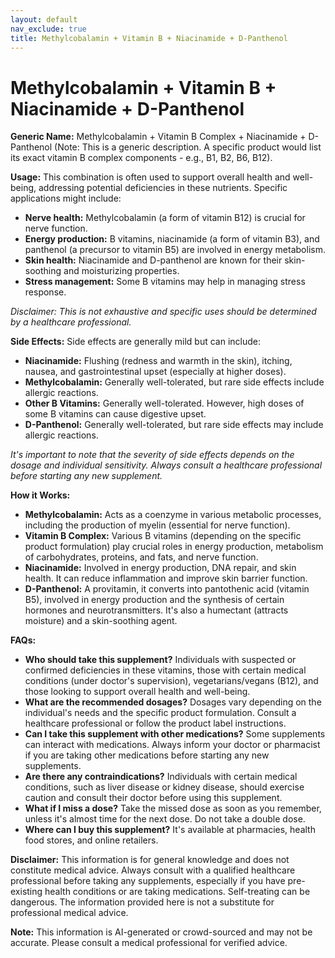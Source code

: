 ```yaml
---
layout: default
nav_exclude: true
title: Methylcobalamin + Vitamin B + Niacinamide + D-Panthenol
---
```


# Methylcobalamin + Vitamin B + Niacinamide + D-Panthenol

**Generic Name:**  Methylcobalamin + Vitamin B Complex + Niacinamide + D-Panthenol (Note:  This is a generic description.  A specific product would list its exact vitamin B complex components - e.g., B1, B2, B6, B12).

**Usage:** This combination is often used to support overall health and well-being, addressing potential deficiencies in these nutrients.  Specific applications might include:

* **Nerve health:** Methylcobalamin (a form of vitamin B12) is crucial for nerve function.
* **Energy production:** B vitamins, niacinamide (a form of vitamin B3), and panthenol (a precursor to vitamin B5) are involved in energy metabolism.
* **Skin health:** Niacinamide and D-panthenol are known for their skin-soothing and moisturizing properties.
* **Stress management:**  Some B vitamins may help in managing stress response.

*Disclaimer: This is not exhaustive and specific uses should be determined by a healthcare professional.*


**Side Effects:**  Side effects are generally mild but can include:

* **Niacinamide:** Flushing (redness and warmth in the skin), itching, nausea, and gastrointestinal upset (especially at higher doses).
* **Methylcobalamin:**  Generally well-tolerated, but rare side effects include allergic reactions.
* **Other B Vitamins:**  Generally well-tolerated.  However, high doses of some B vitamins can cause digestive upset.
* **D-Panthenol:** Generally well-tolerated, but rare side effects may include allergic reactions.

*It's important to note that the severity of side effects depends on the dosage and individual sensitivity.  Always consult a healthcare professional before starting any new supplement.*


**How it Works:**

* **Methylcobalamin:**  Acts as a coenzyme in various metabolic processes, including the production of myelin (essential for nerve function).
* **Vitamin B Complex:** Various B vitamins (depending on the specific product formulation) play crucial roles in energy production, metabolism of carbohydrates, proteins, and fats, and nerve function.
* **Niacinamide:**  Involved in energy production, DNA repair, and skin health.  It can reduce inflammation and improve skin barrier function.
* **D-Panthenol:** A provitamin, it converts into pantothenic acid (vitamin B5), involved in energy production and the synthesis of certain hormones and neurotransmitters.  It's also a humectant (attracts moisture) and a skin-soothing agent.


**FAQs:**

* **Who should take this supplement?** Individuals with suspected or confirmed deficiencies in these vitamins, those with certain medical conditions (under doctor's supervision), vegetarians/vegans (B12), and those looking to support overall health and well-being.
* **What are the recommended dosages?** Dosages vary depending on the individual's needs and the specific product formulation.  Consult a healthcare professional or follow the product label instructions.
* **Can I take this supplement with other medications?** Some supplements can interact with medications.  Always inform your doctor or pharmacist if you are taking other medications before starting any new supplements.
* **Are there any contraindications?** Individuals with certain medical conditions, such as liver disease or kidney disease, should exercise caution and consult their doctor before using this supplement.
* **What if I miss a dose?**  Take the missed dose as soon as you remember, unless it's almost time for the next dose. Do not take a double dose.
* **Where can I buy this supplement?**  It's available at pharmacies, health food stores, and online retailers.


**Disclaimer:**  This information is for general knowledge and does not constitute medical advice. Always consult with a qualified healthcare professional before taking any supplements, especially if you have pre-existing health conditions or are taking medications.  Self-treating can be dangerous.  The information provided here is not a substitute for professional medical advice.


**Note:** This information is AI-generated or crowd-sourced and may not be accurate. Please consult a medical professional for verified advice.